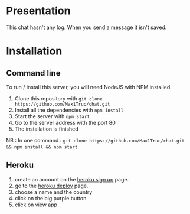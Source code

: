 # Presentation

This chat hasn't any log. When you send a message it isn't saved.

# Installation

## Command line

To run / install this server, you will need NodeJS with NPM installed.
1. Clone this repository with ```git clone https://github.com/Max1Truc/chat.git```
2. Install all the dependencies with ```npm install```
3. Start the server with ```npm start```
4. Go to the server address with the port 80
5. The installation is finished

NB : In one command : ```git clone https://github.com/Max1Truc/chat.git && npm install && npm start```.

## Heroku

1. create an account on the [heroku sign up](heroku.com/signup) page.
2. go to the [heroku deploy](heroku.com/deploy) page.
3. choose a name and the country
4. click on the big purple button
5. click on view app
